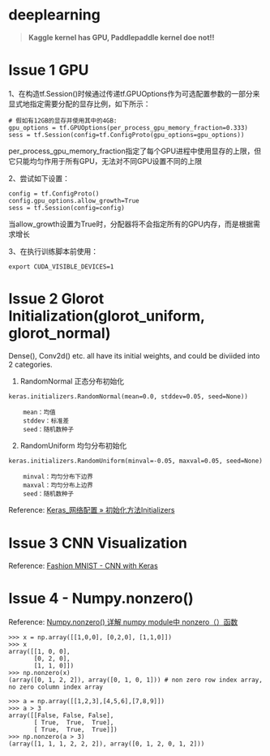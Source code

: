 # deeplearning

> **Kaggle kernel has GPU, Paddlepaddle kernel doe not!!**

# Issue 1 GPU

1、在构造tf.Session()时候通过传递tf.GPUOptions作为可选配置参数的一部分来显式地指定需要分配的显存比例，如下所示：

    # 假如有12GB的显存并使用其中的4GB:
    gpu_options = tf.GPUOptions(per_process_gpu_memory_fraction=0.333)
    sess = tf.Session(config=tf.ConfigProto(gpu_options=gpu_options))


per_process_gpu_memory_fraction指定了每个GPU进程中使用显存的上限，但它只能均匀作用于所有GPU，无法对不同GPU设置不同的上限

2、尝试如下设置：

    config = tf.ConfigProto()
    config.gpu_options.allow_growth=True
    sess = tf.Session(config=config)

当allow_growth设置为True时，分配器将不会指定所有的GPU内存，而是根据需求增长

3、在执行训练脚本前使用：

    export CUDA_VISIBLE_DEVICES=1

# Issue 2 Glorot Initialization(glorot_uniform, glorot_normal)

Dense(), Conv2d() etc. all have its initial weights, and could be diviided into 2 categories.
1. RandomNormal 正态分布初始化

```keras.initializers.RandomNormal(mean=0.0, stddev=0.05, seed=None))```

        mean：均值
        stddev：标准差
        seed：随机数种子
        
2. RandomUniform 均匀分布初始化

```keras.initializers.RandomUniform(minval=-0.05, maxval=0.05, seed=None)```
        
        minval：均匀分布下边界 
        maxval：均匀分布上边界
        seed：随机数种子
        
Reference: [Keras_网络配置 » 初始化方法Initializers](http://keras-cn.readthedocs.io/en/latest/other/initializations/)

# Issue 3 CNN Visualization

Reference: [Fashion MNIST - CNN with Keras](https://www.kaggle.com/bugraokcu/cnn-with-keras)

# Issue 4 - Numpy.nonzero()

Reference: [Numpy.nonzero() 详解 numpy module中 nonzero（）函数](https://blog.csdn.net/roler_/article/details/42395393)
```
>>> x = np.array([[1,0,0], [0,2,0], [1,1,0]])
>>> x
array([[1, 0, 0],
       [0, 2, 0],
       [1, 1, 0]])
>>> np.nonzero(x)
(array([0, 1, 2, 2]), array([0, 1, 0, 1])) # non zero row index array, no zero column index array
```

```
>>> a = np.array([[1,2,3],[4,5,6],[7,8,9]])
>>> a > 3
array([[False, False, False],
       [ True,  True,  True],
       [ True,  True,  True]])
>>> np.nonzero(a > 3)
(array([1, 1, 1, 2, 2, 2]), array([0, 1, 2, 0, 1, 2]))
```

